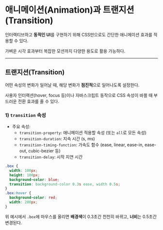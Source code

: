 # 애니메이션(Animation)과 트랜지션(Transition)

인터랙티브하고 **동적인 UI**를 구현하기 위해 CSS만으로도 간단한 애니메이션 효과를 적용할 수 있다.

가벼운 시각 효과부터 복잡한 모션까지 다양한 용도로 활용 가능하다.

---

## 트랜지션(Transition)

어떤 속성의 변화가 일어날 때, 해당 변화가 **점진적**으로 일어나도록 설정한다.

사용자 인터랙션(hover, focus 등)이나 자바스크립트 동작으로 CSS 속성이 바뀔 때 부드러운 전환 효과를 줄 수 있다.

### 1) `transition` 속성

- 주요 속성:
    - `transition-property`: 애니메이션 적용할 속성 (또는 `all`로 모든 속성)
    - `transition-duration`: 지속 시간 (s, ms)
    - `transition-timing-function`: 가속도 함수 (ease, linear, ease-in, ease-out, cubic-bezier 등)
    - `transition-delay`: 시작 지연 시간

```css
.box {
  width: 100px;
  height: 100px;
  background-color: blue;
  transition: background-color 0.3s ease, width 0.5s;
}
.box:hover {
  background-color: red;
  width: 200px;
}
```

위 예시에서 `.box`에 마우스를 올리면 **배경색**이 0.3초간 천천히 바뀌고, **너비**는 0.5초간 변경된다.